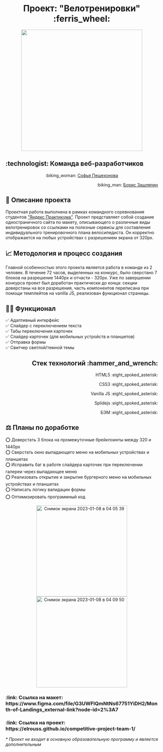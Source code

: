 <h1 align="center">Проект: "Велотренировки" :ferris_wheel:</h1>

<div align="center">
  <a href="https://elrouss.github.io/competitive-project-team-1/">
    <img src="https://user-images.githubusercontent.com/108838349/211172101-71356242-536a-45a5-b3b4-3423b1fa578a.gif" width="400">
  </a>
</div>

<h2 align="left">:technologist: Команда веб-разработчиков</h2>
<p align="center">:biking_woman: <a href="https://github.com/sofiapeshekhonova">Софья Пешехонова</a></p>
<p align="right">:biking_man: <a href="https://github.com/elrouss">Борис Зашляпин</a></p>

## :page_with_curl: Описание проекта
Проектная работа выполнена в рамках командного соревнования студентов <a href="https://practicum.yandex.ru/">"Яндекс Практикума"</a>. Проект представляет собой создание одностраничного сайта по макету, описывающего о различные виды велотренировок со ссылками на полезные сервисы для составления индивидуального тренировочного плана велосипедиста. Он корректно отображается на любых устройствах с разрешением экрана от 320px.

## :chart_with_upwards_trend: Методология и процесс создания
Главной особенностью этого проекта является работа в команде из 2 человек. В течение 72 часов, выделенных на конкурс, было сверстано 7 блоков на разрешение 1440px и отчасти - 320px. Уже по завершении конкурса проект был доработан практически до конца: секции доверстаны на все разрешения, часть компонентов переписана при помощи темплейтов на vanilla JS, реализован функционал страницы.

## :man_mechanic: Функционал
:white_check_mark: Адаптивный интерфейс<br>
:white_check_mark: Слайдер с переключением текста<br>
:white_check_mark: Табы переключения карточек<br>
:white_check_mark: Слайдер карточек (для мобильных устройств и планшетов)<br>
:white_check_mark: Отправка формы<br>
:white_check_mark: Свитчер светлой/темной темы<br>

<h2 align="right">Стек технологий :hammer_and_wrench:</h2>
<p align="right">HTML5 :eight_spoked_asterisk:</p>
<p align="right">CSS3 :eight_spoked_asterisk:</p>
<p align="right">Vanilla JS :eight_spoked_asterisk:</p>
<p align="right">Splidejs :eight_spoked_asterisk:</p>
<p align="right">БЭМ :eight_spoked_asterisk:</p>

## :balance_scale: Планы по доработке
:o: Доверстать 3 блока на промежуточные брейкпоинты между 320 и 1440px<br>
:o: Сверстать окно выпадающего меню на мобильных устройствах и планшетах<br>
:o: Исправить баг в работе слайдера карточек при переключении галереи через выпадающее меню</br> 
:o: Реализовать открытие и закрытие бургерного меню на мобильных устройствах и планшетах<br>
:o: Написать логику валидации формы<br>
:o: Оптимизировать программный код<br>

<div align="center">
  <a href="https://elrouss.github.io/competitive-project-team-1/">
    <img width="300" alt="Снимок экрана 2023-01-08 в 04 05 39" src="https://user-images.githubusercontent.com/108838349/211173460-6c9f0420-c278-4ba1-91e6-d3c7561d1fcc.png">
  </a>
  <a href="https://elrouss.github.io/competitive-project-team-1/">
    <img width="300" alt="Снимок экрана 2023-01-08 в 04 09 50" src="https://user-images.githubusercontent.com/108838349/211173559-b7801344-c8ce-4636-96da-73156e5b97bd.png">
  </a>
</div>

<h3>:link: Ссылка на макет: https://www.figma.com/file/G3UWFlQmNtNs67751YiDH2/Month-of-Landings_external-link?node-id=2%3A7</h3>
<h3>:link: Ссылка на проект: https://elrouss.github.io/competitive-project-team-1/</h3>
<p><i>* Проект не входит в основную образовательную программу и является дополнительным</i></p>
